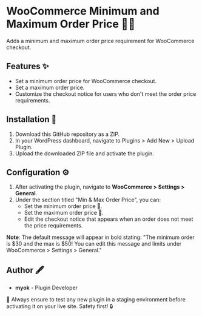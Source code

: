 # WooCommerce Minimum and Maximum Order Price 🛒💲

Adds a minimum and maximum order price requirement for WooCommerce checkout.

## Features ✨

- Set a minimum order price for WooCommerce checkout.
- Set a maximum order price.
- Customize the checkout notice for users who don't meet the order price requirements.

## Installation 🔧

1. Download this GitHub repository as a ZIP.
2. In your WordPress dashboard, navigate to Plugins > Add New > Upload Plugin.
3. Upload the downloaded ZIP file and activate the plugin.

## Configuration ⚙️

1. After activating the plugin, navigate to **WooCommerce > Settings > General**.
2. Under the section titled "Min & Max Order Price", you can:
   - Set the minimum order price 💸.
   - Set the maximum order price 💸.
   - Edit the checkout notice that appears when an order does not meet the price requirements.

**Note**: The default message will appear in bold stating: "The minimum order is $30 and the max is $50! You can edit this message and limits under WooCommerce > Settings > General."

## Author 🖋

- **myok** - Plugin Developer

📌 Always ensure to test any new plugin in a staging environment before activating it on your live site. Safety first! 🔒

